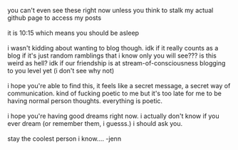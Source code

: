 you can't even see these right now unless you think to stalk my actual github page to access my posts\
\
it is 10:15 which means you should be asleep\
\
i wasn't kidding about wanting to blog though. idk if it really counts as a blog if it's just random ramblings that i know only you will see???
is this weird as hell? idk if our friendship is at stream-of-consciousness blogging to you level yet (i don't see why not)\
\
i hope you're able to find this, it feels like a secret message, a secret way of communication. kind of fucking poetic to me but it's too late for me to be having normal person thoughts. everything is poetic.\
\
i hope you're having good dreams right now. i actually don't know if you ever dream (or remember them, i guesss.) i should ask you.\
\
stay the coolest person i know.... -jenn
